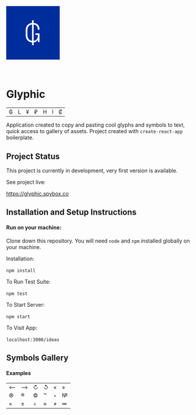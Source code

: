 <img src="./public/images/logo-144.png" alt="Glyphic logo" title="Glyphic logo" width="144">
<br>
<br>
<br>


# Glyphic

|   |   |   |   |   |   |   |
|---|---|---|---|---|---|---|
| ₲ | L | ¥ | ₽ | H  | I | ₡ |


Application created to copy and pasting cool glyphs and symbols to text, quick access to gallery of assets.
Project created with `create-react-app` boilerplate.

## Project Status
This project is currently in development, very first version is available.

See project live:

https://glyphic.spybox.co

## Installation and Setup Instructions

#### Run on your machine:  

Clone down this repository. You will need `node` and `npm` installed globally on your machine.  

Installation:

`npm install`  

To Run Test Suite:  

`npm test`  

To Start Server:

`npm start`  

To Visit App:

`localhost:3000/ideas`  


## Symbols Gallery

#### Examples

|   |   |   |   |   |   | 
|---|---|---|---|---|---|
| ⟵ | ⟶ | ↻ | ↺ | «  | » | 
| ℗ | ® | © | ™ | ◦  | № |
| × | ± | ÷ | ≈ | ≠  | ∞ |
